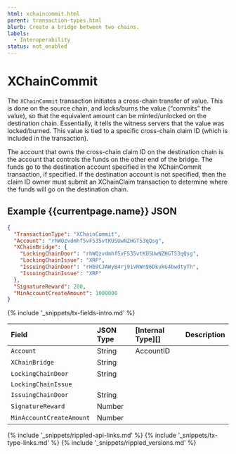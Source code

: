 ```yaml
---
html: xchaincommit.html 
parent: transaction-types.html
blurb: Create a bridge between two chains.
labels:
  - Interoperability
status: not_enabled
---
```

# XChainCommit

The `XChainCommit` transaction initiates a cross-chain transfer of value. This is done on the source chain, and locks/burns the value (“commits” the value), so that the equivalent amount can be minted/unlocked on the destination chain. Essentially, it tells the witness servers that the value was locked/burned. This value is tied to a specific cross-chain claim ID (which is included in the transaction).

The account that owns the cross-chain claim ID on the destination chain is the account that controls the funds on the other end of the bridge. The funds go to the destination account specified in the XChainCommit transaction, if specified. If the destination account is not specified, then the claim ID owner must submit an XChainClaim transaction to determine where the funds will go on the destination chain.


## Example {{currentpage.name}} JSON


```json
{
  "TransactionType": "XChainCommit",
  "Account": "rhWQzvdmhf5vFS35vtKUSUwNZHGT53qQsg",
  "XChainBridge": {
    "LockingChainDoor": "rhWQzvdmhf5vFS35vtKUSUwNZHGT53qQsg",
    "LockingChainIssue": "XRP",
    "IssuingChainDoor": "rHb9CJAWyB4rj91VRWn96DkukG4bwdtyTh",
    "IssuingChainIssue": "XRP"
  },
  "SignatureReward": 200,
  "MinAccountCreateAmount": 1000000
}
```


{% include '_snippets/tx-fields-intro.md' %}

| Field         | JSON Type           | [Internal Type][] | Description        |
|:--------------|:--------------------|:------------------|:-------------------|
| `Account`     | String | AccountID |  |
| `XChainBridge`| String |  |  |
| `LockingChainDoor` | String |  |  |
| `LockingChainIssue` |  |  |  |
| `IssuingChainDoor` | String  |   |   |
| `SignatureReward`  | Number  |   |   |
| `MinAccountCreateAmount`  | Number  |   |   |



<!-- ## Error Cases

In addition to errors that can occur for all transactions, {{currentpage.name}} transactions can result in the following [transaction result codes](transaction-results.html):

| Error Code                    | Description                                  |
|:------------------------------|:---------------------------------------------|
| `temDISABLED`                 | The [NonFungibleTokensV1 amendment][] is not enabled. |
-->


<!--{# common link defs #}-->
{% include '_snippets/rippled-api-links.md' %}
{% include '_snippets/tx-type-links.md' %}
{% include '_snippets/rippled_versions.md' %}
